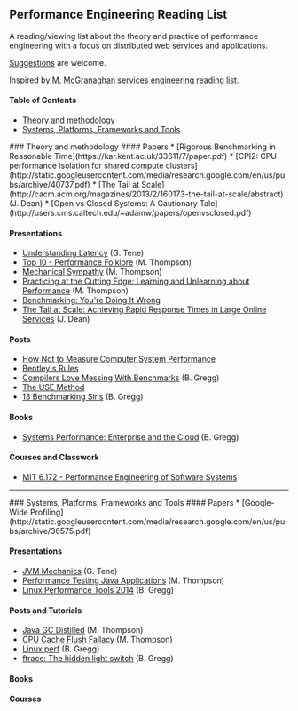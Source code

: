 ## Performance Engineering Reading List

A reading/viewing list about the theory and practice of performance engineering with
a focus on distributed web services and applications.

[Suggestions](CONTRIBUTING.md) are welcome.

Inspired by
[M. McGranaghan services engineering reading list](https://github.com/mmcgrana/services-engineering).

#### Table of Contents
* [Theory and methodology](#theory)
* [Systems, Platforms, Frameworks and Tools](#tools)


<a name="theory">
### Theory and methodology
#### Papers
* [Rigorous Benchmarking in Reasonable Time](https://kar.kent.ac.uk/33611/7/paper.pdf)
* [CPI2: CPU performance isolation for shared compute clusters](http://static.googleusercontent.com/media/research.google.com/en/us/pubs/archive/40737.pdf)
* [The Tail at Scale](http://cacm.acm.org/magazines/2013/2/160173-the-tail-at-scale/abstract) (J. Dean)
* [Open vs Closed Systems: A Cautionary Tale](http://users.cms.caltech.edu/~adamw/papers/openvsclosed.pdf)

#### Presentations
* [Understanding Latency](https://www.youtube.com/watch?v=9MKY4KypBzg) (G. Tene)
* [Top 10 - Performance Folklore](http://www.infoq.com/presentations/top-10-performance-myths) (M. Thompson)
* [Mechanical Sympathy](http://www.infoq.com/presentations/mechanical-sympathy) (M. Thompson)
* [Practicing at the Cutting Edge: Learning and Unlearning about Performance](http://www.infoq.com/presentations/java-performance) (M. Thompson)
* [Benchmarking: You're Doing It Wrong](https://www.youtube.com/watch?v=XmImGiVuJno)
* [The Tail at Scale: Achieving Rapid Response Times in Large Online Services](https://www.youtube.com/watch?v=C_PxVdQmfpk) (J. Dean)

#### Posts
* [How Not to Measure Computer System Performance](https://homes.cs.washington.edu/~bornholt/post/performance-evaluation.html)
* [Bentley's Rules](http://www.new-npac.org/projects/cdroms/cewes-1999-06-vol1/nhse/hpccsurvey/orgs/sgi/bentley.html)
* [Compilers Love Messing With Benchmarks](http://www.brendangregg.com/blog/2014-05-02/compilers-love-messing-with-benchmarks.html) (B. Gregg)
* [The USE Method](http://www.brendangregg.com/usemethod.html)
* [13 Benchmarking Sins](http://www.computerworld.com/article/2486830/computer-hardware/13-benchmarking-sins.html) (B. Gregg)

#### Books
* [Systems Performance: Enterprise and the Cloud](http://www.amazon.com/Systems-Performance-Enterprise-Brendan-Gregg/dp/0133390098) (B. Gregg)

#### Courses and Classwork
* [MIT 6.172 - Performance Engineering of Software Systems](http://ocw.mit.edu/courses/electrical-engineering-and-computer-science/6-172-performance-engineering-of-software-systems-fall-2010/)

---
<a name="tools">
### Systems, Platforms, Frameworks and Tools
#### Papers
* [Google-Wide Profiling](http://static.googleusercontent.com/media/research.google.com/en/us/pubs/archive/36575.pdf)

#### Presentations
* [JVM Mechanics](http://www.infoq.com/presentations/JVM-Mechanics) (G. Tene)
* [Performance Testing Java Applications](http://www.infoq.com/presentations/performance-testing-java) (M. Thompson)
* [Linux Performance Tools 2014](http://www.brendangregg.com/blog/2014-11-22/linux-perf-tools-2014.html) (B. Gregg)

#### Posts and Tutorials
* [Java GC Distilled](http://mechanical-sympathy.blogspot.com/2013/07/java-garbage-collection-distilled.html) (M. Thompson)
* [CPU Cache Flush Fallacy](http://mechanical-sympathy.blogspot.com/2013/02/cpu-cache-flushing-fallacy.html) (M. Thompson)
* [Linux perf](http://www.brendangregg.com/perf.html) (B. Gregg)
* [ftrace: The hidden light switch](http://lwn.net/Articles/608497/) (B. Gregg)

#### Books

#### Courses
